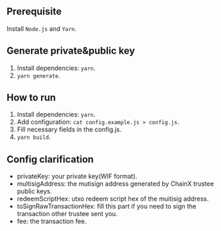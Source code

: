 Prerequisite
---

Install `Node.js` and `Yarn`.

Generate private&public key
---
1. Install dependencies: `yarn`.
2. `yarn generate`.

How to run
---

1. Install dependencies: `yarn`.
2. Add configuration: `cat config.example.js > config.js`.
3. Fill necessary fields in the config.js.
4. `yarn build`.

Config clarification
--

* privateKey: your private key(WIF format).
* multisigAddress: the mutisign address generated by ChainX trustee public keys.
* redeemScriptHex: utxo redeem script hex of the muitisig address.
* toSignRawTransactionHex: fill this part if you need to sign the transaction other trustee sent you.
* fee: the transaction fee. 
